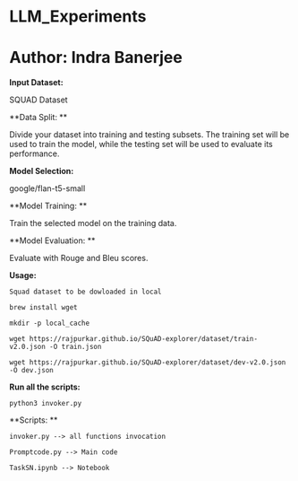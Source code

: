 # LLM_Experiments
# Author: Indra Banerjee


**Input Dataset:**

SQUAD Dataset 

**Data Split: **

Divide your dataset into training and testing subsets. The training set will be used to train the model, while the testing set will be used to evaluate its performance.

**Model Selection:**

google/flan-t5-small

**Model Training: **

Train the selected model on the training data. 

**Model Evaluation: **

Evaluate with Rouge and Bleu scores.

**Usage:**

    Squad dataset to be dowloaded in local
    
    brew install wget
    
    mkdir -p local_cache
    
    wget https://rajpurkar.github.io/SQuAD-explorer/dataset/train-v2.0.json -O train.json
    
    wget https://rajpurkar.github.io/SQuAD-explorer/dataset/dev-v2.0.json -O dev.json

**Run all the scripts:**

    python3 invoker.py

**Scripts: **

    invoker.py --> all functions invocation
    
    Promptcode.py --> Main code
    
    TaskSN.ipynb --> Notebook
